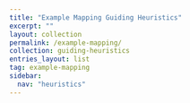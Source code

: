 ```yaml
---
title: "Example Mapping Guiding Heuristics"
excerpt: ""
layout: collection
permalink: /example-mapping/
collection: guiding-heuristics
entries_layout: list
tag: example-mapping
sidebar:
  nav: "heuristics"
---
```

